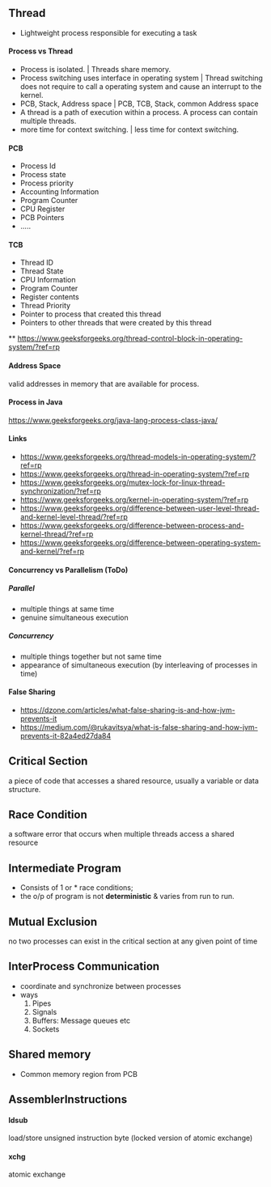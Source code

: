 ## Thread
- Lightweight process responsible for executing a task

#### Process vs Thread
- Process is isolated. | Threads share memory.
- Process switching uses interface in operating system | Thread switching does not require to call a operating system and cause an interrupt to the kernel.
- PCB, Stack, Address space  | PCB, TCB, Stack, common Address space
- A thread is a path of execution within a process. A process can contain multiple threads. 
- more time for context switching. | less time for context switching.

#### PCB
- Process Id
- Process state
- Process priority
- Accounting Information
- Program Counter
- CPU Register
- PCB Pointers
- .....



#### TCB
- Thread ID
- Thread State
- CPU Information
- Program Counter
- Register contents
- Thread Priority
- Pointer to process that created this thread
- Pointers to other threads that were created by this thread

** https://www.geeksforgeeks.org/thread-control-block-in-operating-system/?ref=rp


#### Address Space
valid addresses in memory that are available for process.



#### Process in Java
https://www.geeksforgeeks.org/java-lang-process-class-java/



#### Links
- https://www.geeksforgeeks.org/thread-models-in-operating-system/?ref=rp
- https://www.geeksforgeeks.org/thread-in-operating-system/?ref=rp
- https://www.geeksforgeeks.org/mutex-lock-for-linux-thread-synchronization/?ref=rp
- https://www.geeksforgeeks.org/kernel-in-operating-system/?ref=rp
- https://www.geeksforgeeks.org/difference-between-user-level-thread-and-kernel-level-thread/?ref=rp
- https://www.geeksforgeeks.org/difference-between-process-and-kernel-thread/?ref=rp
- https://www.geeksforgeeks.org/difference-between-operating-system-and-kernel/?ref=rp


#### Concurrency vs Parallelism (ToDo)
##### Parallel
- multiple things at same time
- genuine simultaneous execution
##### Concurrency
- multiple things together but not same time 
- appearance of simultaneous execution (by interleaving of processes in time)

#### False Sharing
- https://dzone.com/articles/what-false-sharing-is-and-how-jvm-prevents-it
- https://medium.com/@rukavitsya/what-is-false-sharing-and-how-jvm-prevents-it-82a4ed27da84

## Critical Section
a piece of code that accesses a shared resource, usually a variable or data structure.

## Race Condition
a software error that occurs when multiple threads access a shared resource

## Intermediate Program
- Consists of 1 or * race conditions;
- the o/p of program is not <b>deterministic</b> & varies from run to run.

## Mutual Exclusion
no two processes can exist in the critical section at any given point of time

## InterProcess Communication
- coordinate and synchronize between processes 
- ways
  1. Pipes
  2. Signals
  3. Buffers: Message queues etc
  4. Sockets

## Shared memory
- Common memory region from PCB

## AssemblerInstructions
#### ldsub
load/store unsigned instruction byte (locked version of atomic exchange)
#### xchg
atomic exchange
